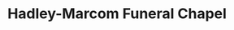 ---
title: "Hadley-Marcom Funeral Chapel"
url: /farmersville/hadley-marcom-funeral-chapel/
shop: funeral directors
---